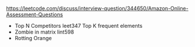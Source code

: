 https://leetcode.com/discuss/interview-question/344650/Amazon-Online-Assessment-Questions

- Top N Competitors      leet347 Top K frequent elements
- Zombie in matrix       lint598
- Rotting Orange
